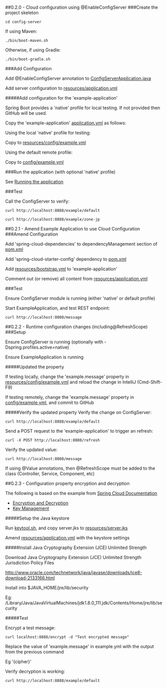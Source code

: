 ##0.2.0 - Cloud configuration using @EnableConfigServer
###Create the project skeleton

```
cd config-server
```

If using Maven:
```
./bin/boot-maven.sh
```

Otherwise, if using Gradle:
```
./bin/boot-gradle.sh
```

###Add Configuration

Add @EnableConfigServer annotation to [ConfigServerApplication.java](../config-server/src/main/java/jp/bikon/ConfigServerApplication.java)

Add server configuration to [resources/application.yml](../config-server/src/main/resources/application.yml)

#####Add configuration for the 'example-application'

Spring Boot provides a 'native' profile for local testing. If not provided then GitHub will be used.

Copy the 'example-application' [application.yml](../example-application/src/main/resources/application.yml) as follows:

Using the local 'native' profile for testing:
 
Copy to [resources/config/example.yml](../config-server/src/main/resources/config/example.yml)

Using the default remote profile:

Copy to [config/example.yml](../config/example.yml)

###Run the application (with optional 'native' profile)

See [Running the application](RUNNING.md)

###Test

Call the ConfigServer to verify:

```
curl http://localhost:8888/example/default
```

```
curl http://localhost:8888/example/zone-jp
```

##0.2.1 - Amend Example Application to use Cloud Configuration 
###Amend Configuration

Add 'spring-cloud-dependencies' to dependencyManagement section of [pom.xml](..example-application/pom.xml)

Add 'spring-cloud-starter-config' dependency to [pom.xml](..example-application/pom.xml)

Add [resources/bootstrap.yml](..example-application/src/main/resources/bootstrap.yml) to 'example-application'

Comment out (or remove) all content from [resources/application.yml](..example-application/src/main/resources/application.yml)

###Test

Ensure ConfigServer module is running (either 'native' or default profile)

Start ExampleApplication, and test REST endpoint:
```
curl http://localhost:8080/message
```

##0.2.2 - Runtime configuration changes (including@RefreshScope) 
###Setup

Ensure ConfigServer is running (optionally with -Dspring.profiles.active=native)

Ensure ExampleApplication is running

#####Updated the property

If testing locally, change the 'example.message' property in [resources/config/example.yml](../config-server/src/main/resources/config/example.yml) and reload the change in IntelliJ (Cmd-Shift-F9)

If testing remotely, change the 'example.message' property in [config/example.yml](../config/example.yml), and commit to GitHub

#####Verify the updated property
Verify the change on ConfigServer:
```
curl http://localhost:8888/example/default
```

Send a POST request to the 'example-application' to trigger an refresh:
```
curl -X POST http://localhost:8080/refresh
```

Verify the updated value:
```
curl http://localhost:8080/message
```

If using @Value annotations, then @RefreshScope must be added to the class (Controller, Service, Component, etc)

##0.2.3 - Configuration property encryption and decryption

The following is based on the example from [Spring Cloud Documentation](http://cloud.spring.io/spring-cloud-static/Camden.SR3/)
- [Encryption and Decryption](http://cloud.spring.io/spring-cloud-static/Camden.SR3/#_encryption_and_decryption)
- [Key Management](http://cloud.spring.io/spring-cloud-static/Camden.SR3/#_key_management)

#####Setup the Java keystore

Run [keytool.sh](../bin/keytool.sh), and copy server.jks to [resources/server.jks](../config-server/src/main/resources/server.jks)

Amend [resources/application.yml](../config-server/src/main/resources/application.yml) with the keystore settings

#####Install Java Cryptography Extension (JCE) Unlimited Strength

Download Java Cryptography Extension (JCE) Unlimited Strength Jurisdiction Policy Files

http://www.oracle.com/technetwork/java/javase/downloads/jce8-download-2133166.html

Install into $JAVA_HOME/jre/lib/security 

Eg: /Library/Java/JavaVirtualMachines/jdk1.8.0_111.jdk/Contents/Home/jre/lib/security

#####Test

Encrypt a test message:
```
curl localhost:8888/encrypt -d "Test encrypted message"
```

Replace the value of 'example.message' in example.yml with the output from the previous command

Eg '{cipher}<OUTPUT FROM PREVIOUS>'

Verify decryption is working:
```
curl http://localhost:8888/example/default
```
